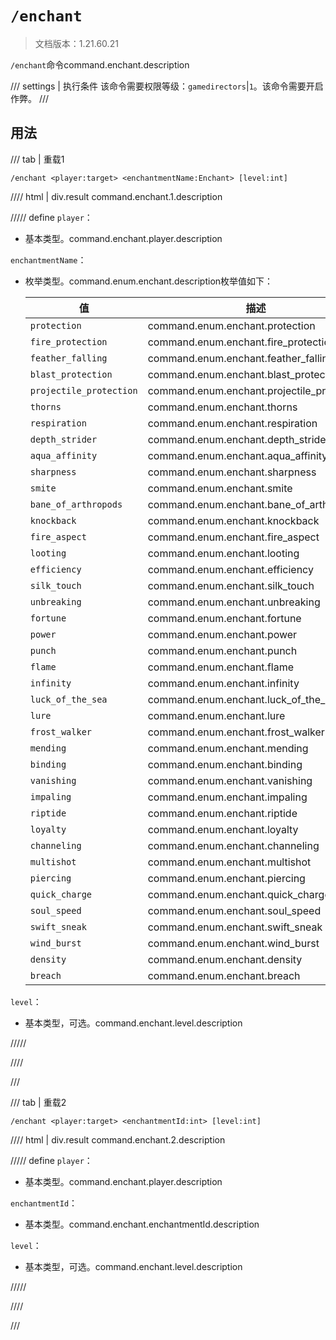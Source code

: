 # `/enchant`

> 文档版本：1.21.60.21

`/enchant`命令command.enchant.description

/// settings | 执行条件
该命令需要权限等级：`gamedirectors`|`1`。该命令需要开启作弊。
///

## 用法

/// tab | 重载1
```mcfunction
/enchant <player:target> <enchantmentName:Enchant> [level:int]
```

//// html | div.result
command.enchant.1.description

///// define
`player`：<!-- md:samp target -->

- 基本类型。command.enchant.player.description

`enchantmentName`：<!-- md:samp Enchant -->

- 枚举类型。command.enum.enchant.description枚举值如下：

  |值|描述|
  |---|---|
  |`protection`|command.enum.enchant.protection|
  |`fire_protection`|command.enum.enchant.fire_protection|
  |`feather_falling`|command.enum.enchant.feather_falling|
  |`blast_protection`|command.enum.enchant.blast_protection|
  |`projectile_protection`|command.enum.enchant.projectile_protection|
  |`thorns`|command.enum.enchant.thorns|
  |`respiration`|command.enum.enchant.respiration|
  |`depth_strider`|command.enum.enchant.depth_strider|
  |`aqua_affinity`|command.enum.enchant.aqua_affinity|
  |`sharpness`|command.enum.enchant.sharpness|
  |`smite`|command.enum.enchant.smite|
  |`bane_of_arthropods`|command.enum.enchant.bane_of_arthropods|
  |`knockback`|command.enum.enchant.knockback|
  |`fire_aspect`|command.enum.enchant.fire_aspect|
  |`looting`|command.enum.enchant.looting|
  |`efficiency`|command.enum.enchant.efficiency|
  |`silk_touch`|command.enum.enchant.silk_touch|
  |`unbreaking`|command.enum.enchant.unbreaking|
  |`fortune`|command.enum.enchant.fortune|
  |`power`|command.enum.enchant.power|
  |`punch`|command.enum.enchant.punch|
  |`flame`|command.enum.enchant.flame|
  |`infinity`|command.enum.enchant.infinity|
  |`luck_of_the_sea`|command.enum.enchant.luck_of_the_sea|
  |`lure`|command.enum.enchant.lure|
  |`frost_walker`|command.enum.enchant.frost_walker|
  |`mending`|command.enum.enchant.mending|
  |`binding`|command.enum.enchant.binding|
  |`vanishing`|command.enum.enchant.vanishing|
  |`impaling`|command.enum.enchant.impaling|
  |`riptide`|command.enum.enchant.riptide|
  |`loyalty`|command.enum.enchant.loyalty|
  |`channeling`|command.enum.enchant.channeling|
  |`multishot`|command.enum.enchant.multishot|
  |`piercing`|command.enum.enchant.piercing|
  |`quick_charge`|command.enum.enchant.quick_charge|
  |`soul_speed`|command.enum.enchant.soul_speed|
  |`swift_sneak`|command.enum.enchant.swift_sneak|
  |`wind_burst`|command.enum.enchant.wind_burst|
  |`density`|command.enum.enchant.density|
  |`breach`|command.enum.enchant.breach|


`level`：<!-- md:samp int -->

- 基本类型，可选。command.enchant.level.description


/////

////

///

/// tab | 重载2
```mcfunction
/enchant <player:target> <enchantmentId:int> [level:int]
```

//// html | div.result
command.enchant.2.description

///// define
`player`：<!-- md:samp target -->

- 基本类型。command.enchant.player.description

`enchantmentId`：<!-- md:samp int -->

- 基本类型。command.enchant.enchantmentId.description

`level`：<!-- md:samp int -->

- 基本类型，可选。command.enchant.level.description


/////

////

///
